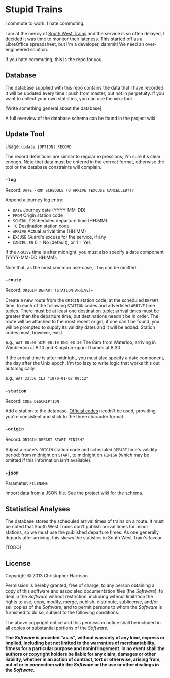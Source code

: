 # Stupid Trains

I commute to work. I hate commuting.

I am at the mercy of [South West Trains](http://southwesttrains.co.uk)
and the service is so often delayed, I decided it was time to monitor
their lateness.  This started off as a LibreOffice spreadsheet, but I'm
a developer, dammit! We need an over-engineered solution.

If you hate commuting, this is the repo for you.

## Database

The database supplied with this repo contains the data that I have
recorded. It will be updated every time I push from master, but not in
perpetuity. If you want to collect your own statistics, you can use the
`nuke` tool.

[Write something general about the database]

A full overview of the database schema can be found in the project wiki.

## Update Tool

Usage: `update [OPTION] RECORD`

The record definitions are similar to regular expressions; I'm sure it's
clear enough. Note that data must be entered in the correct format,
otherwise the tool or the database constraints will complain.

### `-log`

Record: `DATE FROM SCHEDULE TO ARRIVE (EXCUSE CANCELLED?)?`

Append a journey log entry:

* `DATE` Journey date (YYYY-MM-DD)
* `FROM` Origin station code
* `SCHEDULE` Scheduled departure time (HH:MM)
* `TO` Destination station code
* `ARRIVE` Actual arrival time (HH:MM)
* `EXCUSE` Guard's excuse for the service, if any
* `CANCELLED` 0 = No (default), or 1 = Yes

If the `ARRIVE` time is after midnight, you must also specify a date
component (YYYY-MM-DD HH:MM).

Note that, as the most common use-case, `-log` can be omitted.

### `-route`

Record: `ORIGIN DEPART (STATION ARRIVE)+`

Create a new route from the `ORIGIN` station code, at the scheduled
`DEPART` time, to each of the following `STATION` codes and advertised
`ARRIVE` time tuples. There must be at least one destination tuple;
arrival times must be greater than the departure time, but destinations
needn't be in order. The route will be attached to the most recent
origin; if one can't be found, you will be prompted to supply its
validity dates and it will be added. Station codes must, however, exist.

e.g., `WAT 08:00 WIM 08:10 KNG 08:30`
The 8am from Waterloo, arriving in Wimbledon at 8:10 and
Kingston-upon-Thames at 8:30.

If the arrival time is after midnight, you must also specify a date
component, the day after the Unix epoch. I'm too lazy to write logic
that works this out automagically.

e.g., `WAT 23:56 CLJ "1970-01-02 00:12"`

### `-station`

Record: `CODE DESCRIPTION`

Add a station to the database. [Official
codes](http://dft.gov.uk/naptan) needn't be used, providing you're
consistent and stick to the three character format.

### `-origin`

Record: `ORIGIN DEPART START FINISH?`

Adjust a route's `ORIGIN` station code and scheduled `DEPART` time's
validity period: from midnight on `START`, to midnight on `FINISH`
(which may be omitted if this information isn't available).


### `-json`

Parameter: `FILENAME`

Import data from a JSON file. See the project wiki for the schema.

## Statistical Analyses

The database stores the scheduled arrival times of trains on a route. It
must be noted that South West Trains don't publish arrival times for
minor stations, so we must use the published departure times. As one
generally departs after arriving, this skews the statistics in South
West Train's favour.

[TODO]

## License

Copyright © 2013 Christopher Harrison

Permission is hereby granted, free of charge, to any person obtaining a
copy of this software and associated documentation files (the
*Software*), to deal in the *Software* without restriction, including
without limitation the rights to use, copy, modify, merge, publish,
distribute, sublicense, and/or sell copies of the *Software*, and to
permit persons to whom the *Software* is furnished to do so, subject to
the following conditions:

The above copyright notice and this permission notice shall be included
in all copies or substantial portions of the *Software*.

**The *Software* is provided "as is", without warranty of any kind,
express or implied, including but not limited to the warranties of
merchantability, fitness for a particular purpose and noninfringement.
In no event shall the authors or copyright holders be liable for any
claim, damages or other liability, whether in an action of contract,
tort or otherwise, arising from, out of or in connection with the
*Software* or the use or other dealings in the *Software*.**
